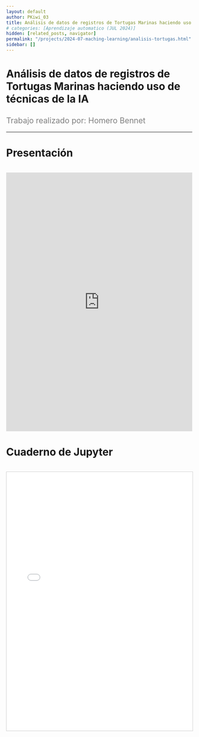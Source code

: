 ```yaml
---
layout: default
author: PKiwi_03
title: Análisis de datos de registros de Tortugas Marinas haciendo uso de técnicas de la IA
# categories: [Aprendizaje automatico (JUL 2024)]
hidden: [related_posts, navigator]
permalink: "/projects/2024-07-maching-learning/analisis-tortugas.html"
sidebar: []
---
```


# Análisis de datos de registros de Tortugas Marinas haciendo uso de técnicas de la IA

<h2 style="color: gray; font-weight: normal;">
Trabajo realizado por:  Homero Bennet
</h2>

---


# Presentación
<br>

<iframe width="100%" height="700" src="https://www.youtube.com/embed/Z9hl_MgJusg" frameborder="0" allow="accelerometer; autoplay; clipboard-write; encrypted-media; gyroscope; picture-in-picture; web-share" referrerpolicy="strict-origin-when-cross-origin" allowfullscreen></iframe>

<br>

# Cuaderno de Jupyter
<br>

<iframe 
    src="/assets/html/2024-07-ml/homero_benet.html" 
    width="100%" 
    height="700" 
    style="border: 1px solid #ccc;"
></iframe>